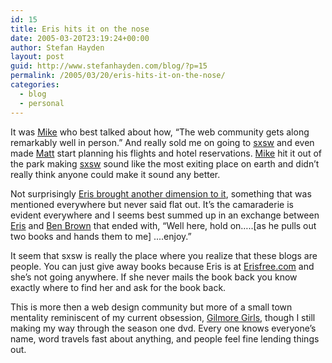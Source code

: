 ```yaml
---
id: 15
title: Eris hits it on the nose
date: 2005-03-20T23:19:24+00:00
author: Stefan Hayden
layout: post
guid: http://www.stefanhayden.com/blog/?p=15
permalink: /2005/03/20/eris-hits-it-on-the-nose/
categories:
  - blog
  - personal
---
```

It was <a href="http://www.mikeindustries.com/blog/archive/2005/03/sxsw-2005">Mike</a> who best talked about how, “The web community gets along remarkably well in person.” And really sold me on going to <a href="http://2005.sxsw.com/">sxsw</a> and even made <a href="http://www.greendayfreaks.com/blog/">Matt</a> start planning his flights and hotel reservations. <a href="http://www.mikeindustries.com/blog/archive/2005/03/sxsw-2005">Mike</a> hit it out of the park making <a href="http://2005.sxsw.com/">sxsw</a> sound like the most exiting place on earth and didn’t really think anyone could make it sound any better.

Not surprisingly <a href="http://www.erisfree.com/updates/87/sxswi2005-attempted-wrap-up">Eris brought another dimension to it</a>, something that was mentioned everywhere but never said flat out. It’s the camaraderie is evident everywhere and I seems best summed up in an exchange between <a href="http://www.erisfree.com">Eris</a> and <a href="http://www.benbrown.com/">Ben Brown</a> that ended with, “Well here, hold on…..[as he pulls out two books and hands them to me] ....enjoy.”

It seem that sxsw is really the place where you realize that these blogs are people. You can just give away books because Eris is at <a href="http://www.erisfree.com">Erisfree.com</a> and she’s not going anywhere. If she never mails the book back you know exactly where to find her and ask for the book back. 

This is more then a web design community but more of a small town mentality reminiscent of my current obsession, <a href="http://www.thewb.com/Shows/Show/0,7353,%7C%7C159,00.html">Gilmore Girls</a>, though I still making my way through the season one dvd. Every one knows everyone’s name, word travels fast about anything, and people feel fine lending things out.
